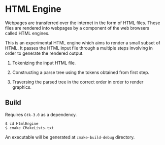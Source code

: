 # HTML Engine

Webpages are transferred over the internet in the form of HTML files. These files are rendered into webpages by a 
component of the web browsers called HTML engines.

This is an experimental HTML engine which aims to render a small subset of HTML. It passes the HTML input
file through a multiple steps involving in order to generate the rendered output.
1) Tokenizing the input HTML file.

2) Constructing a parse tree using the tokens obtained from first step.

3) Traversing the parsed tree in the correct order in order to render graphics.

## Build

Requires `Gtk-3.0` as a dependency.

    $ cd HtmlEngine
    $ cmake CMakeLists.txt

An executable will be generated at `cmake-build-debug` directory. 



